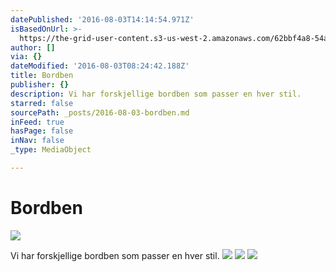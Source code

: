 ```yaml
---
datePublished: '2016-08-03T14:14:54.971Z'
isBasedOnUrl: >-
  https://the-grid-user-content.s3-us-west-2.amazonaws.com/62bbf4a8-54a0-46b5-a104-feee1855a296.png
author: []
via: {}
dateModified: '2016-08-03T08:24:42.188Z'
title: Bordben
publisher: {}
description: Vi har forskjellige bordben som passer en hver stil.
starred: false
sourcePath: _posts/2016-08-03-bordben.md
inFeed: true
hasPage: false
inNav: false
_type: MediaObject

---
```

# Bordben
![](https://imgflo.herokuapp.com/graph/vahj1ThiexotieMo/e65ab895673dc93597767e49dabf3480/croprotate.png?cropheight=1129&cropwidth=1130&degrees=0&input=https%3A%2F%2Fthe-grid-user-content.s3-us-west-2.amazonaws.com%2F62bbf4a8-54a0-46b5-a104-feee1855a296.png&x=6&y=8)

Vi har forskjellige bordben som passer en hver stil.
![](https://the-grid-user-content.s3-us-west-2.amazonaws.com/f2713cff-868d-40c3-ba15-8b10f3349b65.png)
![](https://the-grid-user-content.s3-us-west-2.amazonaws.com/8c3f4cce-b1d6-4fe6-964c-4a1036a78cab.png)
![](https://the-grid-user-content.s3-us-west-2.amazonaws.com/b62b7131-e9ce-465a-94e6-4241847ba437.png)